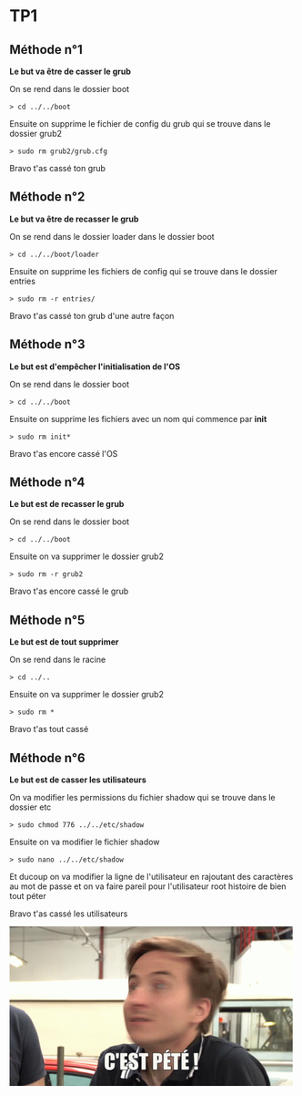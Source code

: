 # TP1

## Méthode n°1

**Le but va être de casser le grub**

On se rend dans le dossier boot
```
> cd ../../boot
```

Ensuite on supprime le fichier de config du grub qui se trouve dans le dossier grub2
```
> sudo rm grub2/grub.cfg
```

Bravo t'as cassé ton grub

## Méthode n°2

**Le but va être de recasser le grub**

On se rend dans le dossier loader dans le dossier boot
```
> cd ../../boot/loader
```

Ensuite on supprime les fichiers de config qui se trouve dans le dossier entries
```
> sudo rm -r entries/
```

Bravo t'as cassé ton grub d'une autre façon

## Méthode n°3

**Le but est d'empêcher l'initialisation de l'OS**

On se rend dans le dossier boot
```
> cd ../../boot
```

Ensuite on supprime les fichiers avec un nom qui commence par **init**
```
> sudo rm init*
```
Bravo t'as encore cassé l'OS

## Méthode n°4

**Le but est de recasser le grub**

On se rend dans le dossier boot
```
> cd ../../boot
```

Ensuite on va supprimer le dossier grub2
```
> sudo rm -r grub2
```
Bravo t'as encore cassé le grub

## Méthode n°5

**Le but est de tout supprimer**

On se rend dans le racine
```
> cd ../..
```

Ensuite on va supprimer le dossier grub2
```
> sudo rm *
```
Bravo t'as tout cassé

## Méthode n°6

**Le but est de casser les utilisateurs**

On va modifier les permissions du fichier shadow qui se trouve dans le dossier etc
```
> sudo chmod 776 ../../etc/shadow
```

Ensuite on va modifier le fichier shadow
```
> sudo nano ../../etc/shadow
```
Et ducoup on va modifier la ligne de l'utilisateur en rajoutant des caractères au mot de passe et on va faire pareil pour l'utilisateur root histoire de bien tout péter

Bravo t'as cassé les utilisateurs

![CPT](./pics/cpt.gif)